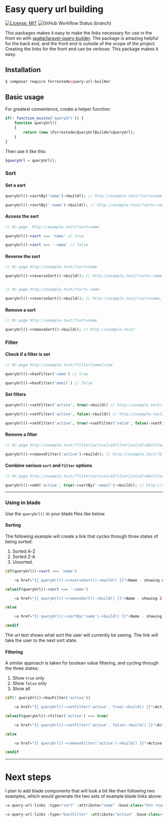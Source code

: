 # Easy query url building

[![License: MIT](https://img.shields.io/badge/License-MIT-yellow.svg)](https://opensource.org/licenses/MIT) ![GitHub Workflow Status (branch)](https://img.shields.io/github/workflow/status/forrestedw/query-url-builder/Test/add-testing-action?logo=github)

This packages makes it easy to make the links necessary for use in the front en with [spatie/laravel-query-builder](https://docs.spatie.be/laravel-query-builder). The package is amazing helpful for the back end, and the front end is outside of the scope of the project. Creating the links for the front end can be verbose. This package makes it easy.

## Installation
```bash
$ composer require forrestedw\query-url-builder
```


## Basic usage
For greatest convenience, create a helper function:
```php
if(! function_exists('queryUrl')) {
    function queryUrl()
    {
        return (new \Forrestedw\QueryUrlBuilder\QueryUrl);
    }
}
```
Then use it like this:
```php 
$queryUrl = queryUrl();
```

### Sort
#### Set a sort
```php
queryUrl()->sortBy('name')->build(); // http://example.test/?sort=name, ie name ASC

queryUrl()->sortBy('-name')->build(); // http://example.test/?sort=-name, ie name DESC
```

#### Access the sort
```php
// On page  http://example.test/?sort=name

queryUrl()->sort === 'name' // true

queryUrl()->sort === '-name' // false
```

#### Reverse the sort
```php
// On page http://example.test/?sort=name

queryUrl()->reverseSort()->build(); // http://example.test/?sort=-name, ie ASC goes to DESC


// On page http://example.test/?sort=-name 

queryUrl()->reverseSort()->build(); // http://example.test/?sort=name, ie DESC goes to ASC
```

#### Remove a sort
```php
// On page http://example.test/?sort=name

queryUrl()->removeSort()->build(); // http://example.test/
```

### Filter
#### Check if a filter is set
```php
// On page http://example.test/?filter[name]=Joe

queryUrl()->hasFilter('name') // true

queryUrl()->hasFilter('email') // false
```

#### Set filters
```php
queryUrl()->setFilter('active', true)->build() // http://example.test/?filter[active]=1

queryUrl()->setFilter('active', false)->build() // http://example.test/?filter[active]=0

queryUrl()->setFilter('active', true)->setFilter('valid', false)->setFilter('name','John')->build() // returns http://example.test/?filter[active]=1&filter[valid]=0&filter[name]=John
```

#### Remove a filter
```php
// On page http://example.test/?filter[active]=1&filter[valid]=0&filter[name]=John

queryUrl()->removeFilter('active')->build(); // http://example.test/?&filter[valid]=0&filter[name]=John
```

#### Combine various `sort` and `filter` options
```php
// On page http://example.test/?filter[active]=1&filter[valid]=0&filter[name]=John

queryUrl()->add('active', true)->sortBy('-email')->build(); // http://example.test/?&filter[active]=1&sort=-email, ie active users sorted by email DESC
```

____


### Using in blade
Use the `queryUrl()` in your blade files like below.

#### Sorting
The following example will create a link that cycles through three states of being sorted:

1. Sorted A-Z
2. Sorted Z-A
3. Unsorted.


```php
@if(queryUrl()->sort === 'name')

    <a href="{{ queryUrl()->reserveSort()->build() }}">Name - showing A-Z</a>

@elseif(queryUrl()->sort === '-name')

    <a href="{{ queryUrl()->removeSort()->build() }}">Name - showing Z-A</a>

@else

    <a href="{{ queryUrl()->sortBy('name')->build() }}">Name - showing unsorted</a>

@endif
```
The url text shows what sort the user will currently be seeing. The link will take the user to the next sort state.

#### Filtering
A similar approach is taken for boolean value filtering, and cycling through the three states:

1. Show `true` only
2. Show `false` only
3. Show all

```php
@if(! queryUrl()->hasFilter('active'))

    <a href="{{ queryUrl()->setFilter('active', true)->build() }}">Active - showing all (no filter applied)</a>

@elseif(queryUrl()->filter('active') === true)

    <a href="{{ queryUrl()->setFilter('active', false)->build() }}">Active - showing true only</a>

@else

    <a href="{{ queryUrl()->removeFilter('active')->build() }}">Active - showing false only</a>

@endif
```

____


# Next steps
I plan to add blade components that will look a bit like then following two examples, which would generate the two sets of example blade links above:

```php
<x-query-url-links :type="sort" :attribute="name" :base-class="btn rounded ml-3" :active="btn-primary shadow-sm" :inactive="btn-secondary" />

<x-query-url-links :type="boolFilter" :attribute="active" :base-class="btn rounded ml-3" :active="btn-primary shadow-sm" :inactive="btn-secondary" />
```


